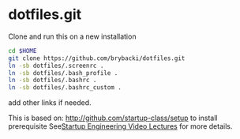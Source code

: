 dotfiles.git
============
Clone and run this on a new installation

```sh
cd $HOME
git clone https://github.com/brybacki/dotfiles.git
ln -sb dotfiles/.screenrc .
ln -sb dotfiles/.bash_profile .
ln -sb dotfiles/.bashrc .
ln -sb dotfiles/.bashrc_custom .
```
add other links if needed.


This is based on: http://github.com/startup-class/setup to install prerequisite
See[Startup Engineering Video Lectures](https://class.coursera.org/startup-001/lecture/index)
for more details.

